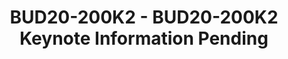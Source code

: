 ---
categories:
- bud20
description: Keynote Information Pending
image:
  featured: 'true'
  path: https://static.linaro.org/connect/bud20/images/BUD20-200K2.png
session_id: BUD20-200K2
session_speakers: []
session_track: Keynote
tag: session
tags: Keynote
title: BUD20-200K2 - BUD20-200K2 Keynote Information Pending
---